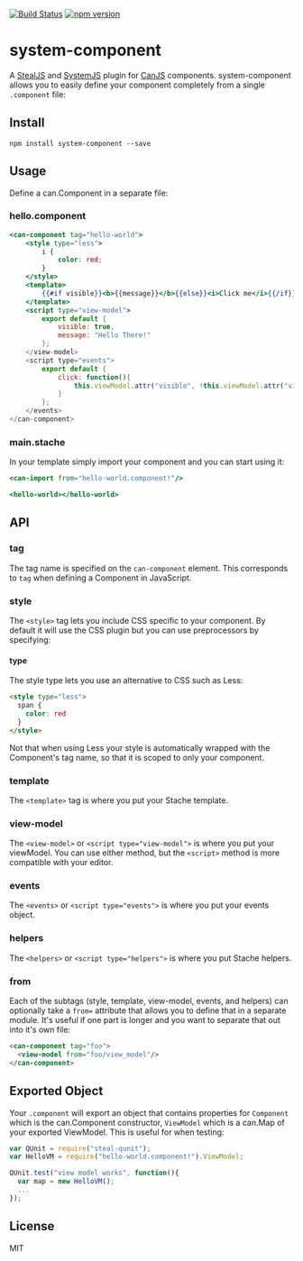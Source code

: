 [![Build Status](https://travis-ci.org/stealjs/system-component.svg?branch=master)](https://travis-ci.org/stealjs/system-component)
[![npm version](https://badge.fury.io/js/system-component.svg)](http://badge.fury.io/js/system-component)

# system-component

A [StealJS](http://stealjs.com/) and [SystemJS](https://github.com/systemjs/systemjs) plugin for [CanJS](http://canjs.com/) components.  system-component allows you to easily define your component completely from a single `.component` file:

## Install

```
npm install system-component --save
```

## Usage

Define a can.Component in a separate file:

### hello.component

```mustache
<can-component tag="hello-world">
	<style type="less">
		i {
			color: red;
		}
	</style>
	<template>
		{{#if visible}}<b>{{message}}</b>{{else}}<i>Click me</i>{{/if}}
	</template>
	<script type="view-model">
		export default {
			visible: true,
			message: "Hello There!"
		};
	</view-model>
	<script type="events">
		export default {
			click: function(){
				this.viewModel.attr("visible", !this.viewModel.attr("visible"))
			}
		};
	</events>
</can-component>
```

### main.stache

In your template simply import your component and you can start using it:

```mustache
<can-import from="hello-world.component!"/>

<hello-world></hello-world>
```

## API

### tag

The tag name is specified on the `can-component` element. This corresponds to `tag` when defining a Component in JavaScript.

### style

The `<style>` tag lets you include CSS specific to your component. By default it will use the CSS plugin but you can use preprocessors by specifying:

#### type

The style type lets you use an alternative to CSS such as Less:

```html
<style type="less">
  span {
    color: red
  }
</style>
```

Not that when using Less your style is automatically wrapped with the Component's tag name, so that it is scoped to only your component.

### template

The `<template>` tag is where you put your Stache template.

### view-model

The `<view-model>` or `<script type="view-model">` is where you put your viewModel. You can use either method, but the `<script>` method is more compatible with your editor.

### events

The `<events>` or `<script type="events">` is where you put your events object.

### helpers

The `<helpers>` or `<script type="helpers">` is where you put Stache helpers.

### from

Each of the subtags (style, template, view-model, events, and helpers) can optionally take a `from=` attribute that allows you to define that in a separate module. It's useful if one part is longer and you want to separate that out into it's own file:

```html
<can-component tag="foo">
  <view-model from="foo/view_model"/>
</can-component>
```

## Exported Object

Your `.component` will export an object that contains properties for `Component` which is the can.Component constructor, `ViewModel` which is a can.Map of your exported ViewModel.  This is useful for when testing:

```js
var QUnit = require("steal-qunit");
var HelloVM = require("hello-world.component!").ViewModel;

QUnit.test("view model works", function(){
  var map = new HelloVM();
  ...
});

```

## License

MIT
